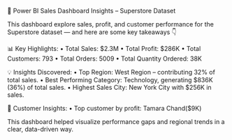 🚀 Power BI Sales Dashboard Insights – Superstore Dataset

This dashboard explore sales, profit, and customer performance for the Superstore dataset — and here are some key takeaways 👇

📊 Key Highlights:
 • Total Sales: $2.3M
 • Total Profit: $286K
 • Total Customers: 793
 • Total Orders: 5009
 • Total Quantity Ordered: 38K

💡 Insights Discovered:
 • Top Region: West Region – contributing 32% of total sales.
 • Best Performing Category: Technology, generating $836K (36%) of total sales.
• Highest Sales City: New York City with $256K in sales.

💼 Customer Insights:
 • Top customer by profit: Tamara Chand($9K)

This dashboard helped visualize performance gaps and regional trends in a clear, data-driven way.
